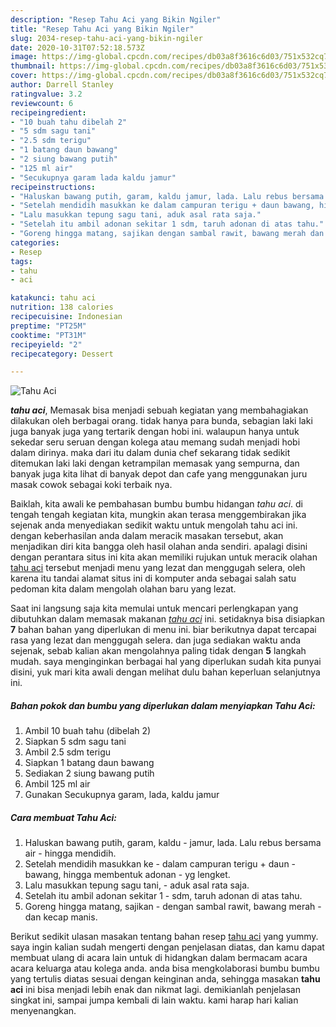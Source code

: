 ```yaml
---
description: "Resep Tahu Aci yang Bikin Ngiler"
title: "Resep Tahu Aci yang Bikin Ngiler"
slug: 2034-resep-tahu-aci-yang-bikin-ngiler
date: 2020-10-31T07:52:18.573Z
image: https://img-global.cpcdn.com/recipes/db03a8f3616c6d03/751x532cq70/tahu-aci-foto-resep-utama.jpg
thumbnail: https://img-global.cpcdn.com/recipes/db03a8f3616c6d03/751x532cq70/tahu-aci-foto-resep-utama.jpg
cover: https://img-global.cpcdn.com/recipes/db03a8f3616c6d03/751x532cq70/tahu-aci-foto-resep-utama.jpg
author: Darrell Stanley
ratingvalue: 3.2
reviewcount: 6
recipeingredient:
- "10 buah tahu dibelah 2"
- "5 sdm sagu tani"
- "2.5 sdm terigu"
- "1 batang daun bawang"
- "2 siung bawang putih"
- "125 ml air"
- "Secukupnya garam lada kaldu jamur"
recipeinstructions:
- "Haluskan bawang putih, garam, kaldu jamur, lada. Lalu rebus bersama air hingga mendidih."
- "Setelah mendidih masukkan ke dalam campuran terigu + daun bawang, hingga membentuk adonan yg lengket."
- "Lalu masukkan tepung sagu tani, aduk asal rata saja."
- "Setelah itu ambil adonan sekitar 1 sdm, taruh adonan di atas tahu."
- "Goreng hingga matang, sajikan dengan sambal rawit, bawang merah dan kecap manis."
categories:
- Resep
tags:
- tahu
- aci

katakunci: tahu aci 
nutrition: 138 calories
recipecuisine: Indonesian
preptime: "PT25M"
cooktime: "PT31M"
recipeyield: "2"
recipecategory: Dessert

---
```



![Tahu Aci](https://img-global.cpcdn.com/recipes/db03a8f3616c6d03/751x532cq70/tahu-aci-foto-resep-utama.jpg)

<b><i>tahu aci</i></b>, Memasak bisa menjadi sebuah kegiatan yang membahagiakan dilakukan oleh berbagai orang. tidak hanya para bunda, sebagian laki laki juga banyak juga yang tertarik dengan hobi ini. walaupun hanya untuk sekedar seru seruan dengan kolega atau memang sudah menjadi hobi dalam dirinya. maka dari itu dalam dunia chef sekarang tidak sedikit ditemukan laki laki dengan ketrampilan memasak yang sempurna, dan banyak juga kita lihat di banyak depot dan cafe yang menggunakan juru masak cowok sebagai koki terbaik nya.

Baiklah, kita awali ke pembahasan bumbu bumbu hidangan <i>tahu aci</i>. di tengah tengah kegiatan kita, mungkin akan terasa menggembirakan jika sejenak anda menyediakan sedikit waktu untuk mengolah tahu aci ini. dengan keberhasilan anda dalam meracik masakan tersebut, akan menjadikan diri kita bangga oleh hasil olahan anda sendiri. apalagi disini dengan perantara situs ini kita akan memiliki rujukan untuk meracik olahan <u>tahu aci</u> tersebut menjadi menu yang lezat dan menggugah selera, oleh karena itu tandai alamat situs ini di komputer anda sebagai salah satu pedoman kita dalam mengolah olahan baru yang lezat.




Saat ini langsung saja kita memulai untuk mencari perlengkapan yang dibutuhkan dalam memasak makanan <u><i>tahu aci</i></u> ini. setidaknya bisa disiapkan <b>7</b> bahan bahan yang diperlukan di menu ini. biar berikutnya dapat tercapai rasa yang lezat dan menggugah selera. dan juga sediakan waktu anda sejenak, sebab kalian akan mengolahnya paling tidak dengan <b>5</b> langkah mudah. saya menginginkan berbagai hal yang diperlukan sudah kita punyai disini, yuk mari kita awali dengan melihat dulu bahan keperluan selanjutnya ini.

<!--inarticleads1-->

##### Bahan pokok dan bumbu yang diperlukan dalam menyiapkan Tahu Aci:

1. Ambil 10 buah tahu (dibelah 2)
1. Siapkan 5 sdm sagu tani
1. Ambil 2.5 sdm terigu
1. Siapkan 1 batang daun bawang
1. Sediakan 2 siung bawang putih
1. Ambil 125 ml air
1. Gunakan Secukupnya garam, lada, kaldu jamur




<!--inarticleads2-->

##### Cara membuat Tahu Aci:

1. Haluskan bawang putih, garam, kaldu - jamur, lada. Lalu rebus bersama air - hingga mendidih.
1. Setelah mendidih masukkan ke - dalam campuran terigu + daun - bawang, hingga membentuk adonan - yg lengket.
1. Lalu masukkan tepung sagu tani, - aduk asal rata saja.
1. Setelah itu ambil adonan sekitar 1 - sdm, taruh adonan di atas tahu.
1. Goreng hingga matang, sajikan - dengan sambal rawit, bawang merah - dan kecap manis.




Berikut sedikit ulasan masakan tentang bahan resep <u>tahu aci</u> yang yummy. saya ingin kalian sudah mengerti dengan penjelasan diatas, dan kamu dapat membuat ulang di acara lain untuk di hidangkan dalam bermacam acara acara keluarga atau kolega anda. anda bisa mengkolaborasi bumbu bumbu yang tertulis diatas sesuai dengan keinginan anda, sehingga masakan <b>tahu aci</b> ini bisa menjadi lebih enak dan nikmat lagi. demikianlah penjelasan singkat ini, sampai jumpa kembali di lain waktu. kami harap hari kalian menyenangkan.
